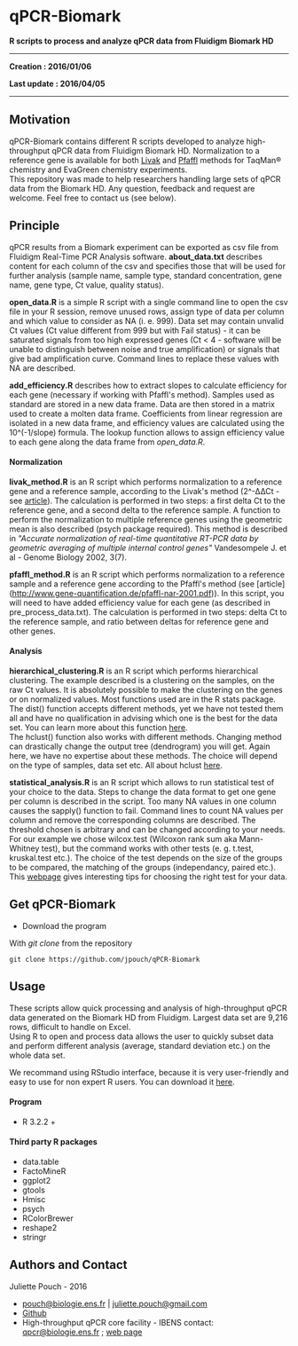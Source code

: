 # qPCR-Biomark
**R scripts to process and analyze qPCR data from Fluidigm Biomark HD**

---

**Creation : 2016/01/06**

**Last update : 2016/04/05**

---

## Motivation

qPCR-Biomark contains different R scripts developed to analyze high-throughput qPCR data from Fluidigm Biomark HD.
Normalization to a reference gene is available for both [Livak](http://www.gene-quantification.de/livak-2001.pdf) and [Pfaffl](http://www.gene-quantification.de/pfaffl-nar-2001.pdf) methods for TaqMan® chemistry and EvaGreen chemistry experiments.  
This repository was made to help researchers handling large sets of qPCR data from the Biomark HD. Any question, feedback and request are welcome. Feel free to contact us (see below).


## Principle

qPCR results from a Biomark experiment can be exported as csv file from Fluidigm Real-Time PCR Analysis software.
**about_data.txt** describes content for each column of the csv and specifies those that will be used for further analysis (sample name, sample type, standard concentration, gene name, gene type, Ct value, quality status).

**open_data.R** is a simple R script with a single command line to open the csv file in your R session, remove unused rows, assign type of data per column and which value to consider as NA (i. e. 999).
Data set may contain unvalid Ct values (Ct value different from 999 but with Fail status) - it can be saturated signals from too high expressed genes (Ct < 4 - software will be unable to distinguish between noise and true amplification) or signals that give bad amplification curve.
Command lines to replace these values with NA are described.

**add_efficiency.R** describes how to extract slopes to calculate efficiency for each gene (necessary if working with Pfaffl's method).
Samples used as standard are stored in a new data frame. Data are then stored in a matrix used to create a molten data frame. Coefficients from linear regression are isolated in a new data frame, and efficiency values are calculated using the 10^(-1/slope) formula. The lookup function allows to assign efficiency value to each gene along the data frame from *open_data.R*.

#### Normalization

**livak_method.R** is an R script which performs normalization to a reference gene and a reference sample, according to the Livak's method (2^-∆∆Ct - see [article](http://www.gene-quantification.de/livak-2001.pdf)). The calculation is performed in two steps: a first delta Ct to the reference gene, and a second delta to the reference sample.
A function to perform the normalization to multiple reference genes using the geometric mean is also described (psych package required). This method is described in *"Accurate normalization of real-time quantitative RT-PCR data by geometric averaging of multiple internal control genes"* Vandesompele J. et al - Genome Biology 2002, 3(7).

**pfaffl_method.R** is an R script which performs normalization to a reference sample and a reference gene according to the Pfaffl's method (see [article] (http://www.gene-quantification.de/pfaffl-nar-2001.pdf)). In this script, you will need to have added efficiency value for each gene (as described in pre_process_data.txt). The calculation is performed in two steps: delta Ct to the reference sample, and ratio between deltas for reference gene and other genes.

#### Analysis

**hierarchical_clustering.R** is an R script which performs hierarchical clustering. The example described is a clustering on the samples, on the raw Ct values. It is absolutely possible to make the clustering on the genes or on normalized values.
Most functions used are in the R stats package.  
The dist() function accepts different methods, yet we have not tested them all and have no qualification in advising which one is the best for the data set. You can learn more about this function [here](https://stat.ethz.ch/R-manual/R-devel/library/stats/html/dist.html).  
The hclust() function also works with different methods. Changing method can drastically change the output tree (dendrogram) you will get. Again here, we have no expertise about these methods. The choice will depend on the type of samples, data set etc. All about hclust [here](https://stat.ethz.ch/R-manual/R-devel/library/stats/html/hclust.html).

**statistical_analysis.R** is an R script which allows to run statistical test of your choice to the data.
Steps to change the data format to get one gene per column is described in the script.
Too many NA values in one column causes the sapply() function to fail. Command lines to count NA values per column and remove the corresponding columns are described. The threshold chosen is arbitrary and can be changed according to your needs.
For our example we chose wilcox.test (Wilcoxon rank sum aka Mann-Whitney test), but the command works with other tests (e. g. t.test, kruskal.test etc.). The choice of the test depends on the size of the groups to be compared, the matching of the groups (independancy, paired etc.). This [webpage](http://www.biostathandbook.com/testchoice.html) gives interesting tips for choosing the right test for your data.

## Get qPCR-Biomark

* Download the program

With *git clone* from the repository
 
```	git clone https://github.com/jpouch/qPCR-Biomark ```


## Usage

These scripts allow quick processing and analysis of high-throughput qPCR data generated on the Biomark HD from Fluidigm.
Largest data set are 9,216 rows, difficult to handle on Excel.  
Using R to open and process data allows the user to quickly subset data and perform different analysis (average, standard deviation etc.) on the whole data set.

We recommand using RStudio interface, because it is very user-friendly and easy to use for non expert R users.
You can download it [here](https://www.rstudio.com/products/rstudio/download/).

#### Program

* R 3.2.2 +

#### Third party R packages

* data.table
* FactoMineR
* ggplot2
* gtools
* Hmisc
* psych
* RColorBrewer
* reshape2
* stringr

## Authors and Contact

Juliette Pouch - 2016
* <pouch@biologie.ens.fr> | <juliette.pouch@gmail.com>
* [Github](https://github.com/jpouch)
* High-throughput qPCR core facility - IBENS contact: <qpcr@biologie.ens.fr> ; [web page](http://www.ibens.ens.fr/spip.php?rubrique46)
